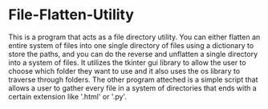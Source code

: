 # File-Flatten-Utility
This is a program that acts as a file directory utility. You can either flatten an entire system of files into one single directory of files using a dictionary to store the paths, and you can do the reverse and unflatten a single directory into a system of files. It utilizes the tkinter gui library to allow the user to choose which folder they want to use and it also uses the os library to traverse through folders. The other program atteched is a simple script that allows a user to gather every file in a system of directories that ends with a certain extension like '.html' or '.py'.

